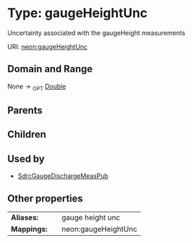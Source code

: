
# Type: gaugeHeightUnc


Uncertainty associated with the gaugeHeight measurements

URI: [neon:gaugeHeightUnc](https://data.neonscience.org/gaugeHeightUnc)


## Domain and Range

None ->  <sub>OPT</sub> [Double](types/Double.md)

## Parents


## Children


## Used by

 * [SdrcGaugeDischargeMeasPub](SdrcGaugeDischargeMeasPub.md)

## Other properties

|  |  |  |
| --- | --- | --- |
| **Aliases:** | | gauge height unc |
| **Mappings:** | | neon:gaugeHeightUnc |


